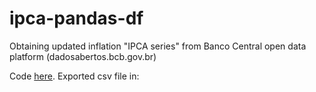 # ipca-pandas-df
Obtaining updated inflation "IPCA series" from Banco Central open data platform (dadosabertos.bcb.gov.br)

Code [here](https://github.com/ferkrum/ipca-pandas-df/blob/main/code/prep/preprocessing.ipynb).
Exported csv file in: 

